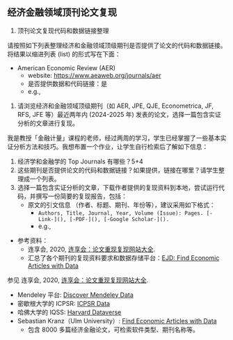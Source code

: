
## 经济金融领域顶刊论文复现

1. 顶刊论文复现代码和数据链接整理

请按照如下列表整理经济和金融领域顶级期刊是否提供了论文的代码和数据链接。将结果以缩进列表 (list) 的形式写在下面：

- American Economic Review (AER)
  - website: <https://www.aeaweb.org/journals/aer>
  - 是否提供数据和代码链接：是
  - e.g., 
 

1. 请浏览经济和金融领域顶级期刊（如 AER, JPE, QJE, Econometrica, JF, RFS, JFE 等）最近两年内 (2024-2025 年) 发表的论文，选择一篇包含实证分析的文章进行复现。



我是教授「金融计量」课程的老师，经过两周的学习，学生已经掌握了一些基本实证分析方法和技巧。我想布置一个作业，让学生自行检索后了解如下信息：

1. 经济学和金融学的 Top Journals 有哪些？5+4
2. 这些期刊是否提供论文的代码和数据链接？如果提供，链接在哪里？请学生整理成一个列表。
3. 选择一篇包含实证分析的文章，下载作者提供的复现资料到本地，尝试运行代码，并撰写一份简要的复现报告，包括：
   - 原文的引文信息 （作者、标题、期刊、年份等），建议采用如下格式：
     - `Authors, Title, Journal, Year, Volume (Issue): Pages. [-Link-](), [-PDF-](), [-Google Scholar-]().`
     - e.g., 

- 参考资料：
  - 连享会, 2020, [连享会：论文重现复现网站大全](https://www.lianxh.cn/details/232.html).
  - 汇总了各个期刊的复现资料要求和数据存储平台：[EJD: Find Economic Articles with Data](https://ejd.econ.mathematik.uni-ulm.de/)

参见 连享会, 2020, [连享会：论文重现复现网站大全](https://www.lianxh.cn/details/232.html).

-   Mendeley 平台: [Discover Mendeley Data](https://data.mendeley.com/)
-   密歇根大学的 ICPSR: [ICPSR Data](https://www.icpsr.umich.edu/icpsrweb/)
-   哈佛大学的 IQSS: [Harvard Dataverse](https://dataverse.harvard.edu/)
-   Sebastian Kranz（Ulm University）: [Find Economic Articles with Data](https://ejd.econ.mathematik.uni-ulm.de/)
    -   包含 8000 多篇经济金融论文，可检索软件类型、期刊名称等。